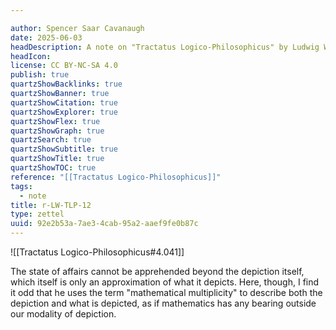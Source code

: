 ```yaml
---

author: Spencer Saar Cavanaugh
date: 2025-06-03
headDescription: A note on "Tractatus Logico-Philosophicus" by Ludwig Wittgenstein
headIcon:
license: CC BY-NC-SA 4.0
publish: true
quartzShowBacklinks: true
quartzShowBanner: true
quartzShowCitation: true
quartzShowExplorer: true
quartzShowFlex: true
quartzShowGraph: true
quartzSearch: true
quartzShowSubtitle: true
quartzShowTitle: true
quartzShowTOC: true
reference: "[[Tractatus Logico-Philosophicus]]"
tags:
  - note
title: r-LW-TLP-12
type: zettel
uuid: 92e2b53a-7ae3-4cab-95a2-aaef9fe0b87c
---
```

![[Tractatus Logico-Philosophicus#4.041]]

The state of affairs cannot be apprehended beyond the depiction itself, which itself is only an approximation of what it depicts. Here, though, I find it odd that he uses the term "mathematical multiplicity" to describe both the depiction and what is depicted, as if mathematics has any bearing outside our modality of depiction. 